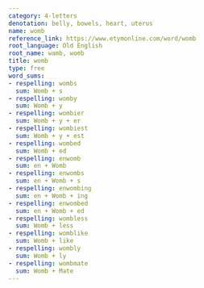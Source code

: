 ```yaml
---
category: 4-letters
denotation: belly, bowels, heart, uterus
name: womb
reference_link: https://www.etymonline.com/word/womb
root_language: Old English
root_name: wamb, womb
title: womb
type: free
word_sums:
- respelling: wombs
  sum: Womb + s
- respelling: womby
  sum: Womb + y
- respelling: wombier
  sum: Womb + y + er
- respelling: wombiest
  sum: Womb + y + est
- respelling: wombed
  sum: Womb + ed
- respelling: enwomb
  sum: en + Womb
- respelling: enwombs
  sum: en + Womb + s
- respelling: enwombing
  sum: en + Womb + ing
- respelling: enwombed
  sum: en + Womb + ed
- respelling: wombless
  sum: Womb + less
- respelling: womblike
  sum: Womb + like
- respelling: wombly
  sum: Womb + ly
- respelling: wombmate
  sum: Womb + Mate
---
```


